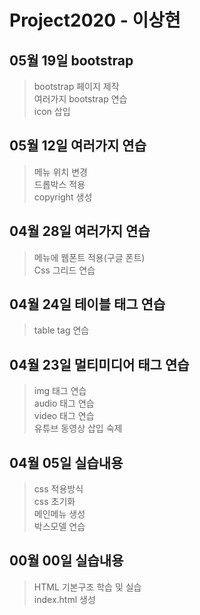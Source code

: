 # Project2020 - 이상현

## 05월 19일 bootstrap
>bootstrap 페이지 제작<br>
여러가지 bootstrap 연습<br>
icon 삽입<br>

## 05월 12일 여러가지 연습
>메뉴 위치 변경<br>
드롭박스 적용<br>
copyright 생성 <br>

## 04월 28일 여러가지 연습
>메뉴에 웹폰트 적용(구글 폰트)<br>
Css 그리드 연습

## 04월 24일 테이블 태그 연습
>table tag 연습<br>

## 04월 23일 멀티미디어 태그 연습
> img 태그 연습 <br>
audio 태그 연습 <br>
video 태그 연습 <br>
유튜브 동영상 삽입 숙제
## 04월 05일 실습내용
> css 적용방식 <br>
css 초기화 <br>
메인메뉴 생성 <br>
박스모델 연습

## 00월 00일 실습내용
> HTML 기본구조 학습 및 실습 <br>
index.html 생성